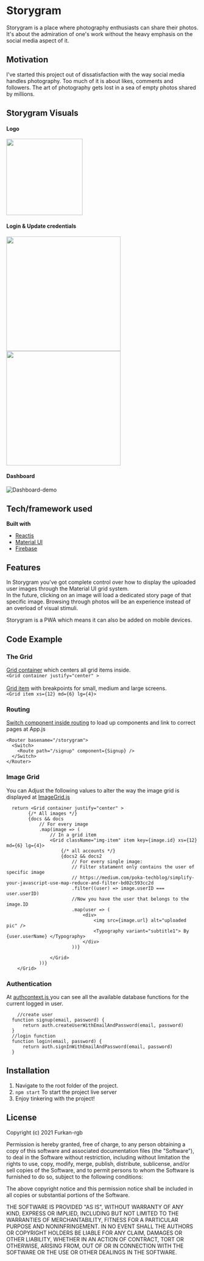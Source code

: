 # Storygram

Storygram is a place where photography enthusiasts can share their photos. It's about the admiration of one's work without the heavy emphasis on the social media aspect of it. 

## Motivation
I've started this project out of dissatisfaction with the way social media handles photography. Too much of it is about likes, comments and followers. The art of photography gets lost in a sea of empty photos shared by millions.

## Storygram Visuals
#### Logo
<a href="url"><img src="https://i.imgur.com/fdBvgyZ.png" height="200" align="center"></a> <br>

#### Login & Update credentials
<a href="url"><img src="https://i.imgur.com/lHefmUK.png" height="300"></a>
<a href="url"><img src="https://i.imgur.com/LrZR8Ev.png" height="300"></a>

#### Dashboard
![Dashboard-demo](https://user-images.githubusercontent.com/50831308/105186925-8141d600-5b32-11eb-8cd0-f35fa36b8011.gif)

## Tech/framework used
**Built with**
- <a href="https://create-react-app.dev/docs/getting-started/">Reactjs</a>
- <a href="https://material-ui.com/getting-started/installation/">Material UI</a>
- <a href="https://firebase.google.com/docs/web/setup">Firebase</a>

## Features
<p>In Storygram you've got complete control over how to display the uploaded user images through the Material UI grid system. <br>In the future, clicking on an image will load a dedicated story page of that specific image. Browsing through photos will be an experience instead of an overload of visual stimuli.</p>

<p>Storygram is a PWA which means it can also be added on mobile devices.</p>

## Code Example
### The Grid
<a href="https://material-ui.com/components/grid/">Grid container<a> which centers all grid items inside.<br>
`<Grid container justify="center" >` <br><br>
<a href="https://material-ui.com/components/grid/">Grid item<a> with breakpoints for small, medium and large screens.<br> 
`<Grid item xs={12} md={6} lg={4}>` <br>
  
 ### Routing
  <p> <a href="https://reactrouter.com/web/guides/quick-start">Switch component inside routing</a> to load up components and link to correct pages at App.js </p>
  
```JSX
<Router basename="/storygram">
  <Switch>
    <Route path="/signup" component={Signup} />
  </Switch>
</Router>
```
### Image Grid
<p> You can Adjust the following values to alter the way the image grid is displayed at <a href="https://github.com/Furkan-rgb/photo_db/blob/main/src/components/ImageGrid.js">ImageGrid.js</a> </p>
  
```JSX    
  return <Grid container justify="center" >
        {/* All images */}
        {docs && docs
            // For every image
            .map(image => (
                // In a grid item
                <Grid className="img-item" item key={image.id} xs={12} md={6} lg={4}>
                    {/* all accounts */}
                    {docs2 && docs2
                        // For every single image:
                        // Filter statament only contains the user of specific image
                        // https://medium.com/poka-techblog/simplify-your-javascript-use-map-reduce-and-filter-bd02c593cc2d
                        .filter((user) => image.userID === user.userID)
                        //Now you have the user that belongs to the image.ID
                        .map(user => (
                            <div>
                                <img src={image.url} alt="uploaded pic" />
                                <Typography variant="subtitle1"> By {user.userName} </Typography>
                            </div>
                        ))}

                </Grid>
            ))}
    </Grid>
```
### Authentication
<p> At <a href="https://github.com/Furkan-rgb/photo_db/blob/main/src/contexts/AuthContext.js"> authcontext.js </a> you can see all the available database functions for the current logged in user.
  
  ```JSX
      //create user
    function signup(email, password) {
        return auth.createUserWithEmailAndPassword(email, password)
    }
    //login function
    function login(email, password) {
        return auth.signInWithEmailAndPassword(email, password)
    }
```
    
## Installation
1. Navigate to the root folder of the project.
2. `npm start` To start the project live server
3. Enjoy tinkering with the project!

## License

Copyright (c) 2021 Furkan-rgb

Permission is hereby granted, free of charge, to any person obtaining a copy
of this software and associated documentation files (the "Software"), to deal
in the Software without restriction, including without limitation the rights
to use, copy, modify, merge, publish, distribute, sublicense, and/or sell
copies of the Software, and to permit persons to whom the Software is
furnished to do so, subject to the following conditions:

The above copyright notice and this permission notice shall be included in all
copies or substantial portions of the Software.

THE SOFTWARE IS PROVIDED "AS IS", WITHOUT WARRANTY OF ANY KIND, EXPRESS OR
IMPLIED, INCLUDING BUT NOT LIMITED TO THE WARRANTIES OF MERCHANTABILITY,
FITNESS FOR A PARTICULAR PURPOSE AND NONINFRINGEMENT. IN NO EVENT SHALL THE
AUTHORS OR COPYRIGHT HOLDERS BE LIABLE FOR ANY CLAIM, DAMAGES OR OTHER
LIABILITY, WHETHER IN AN ACTION OF CONTRACT, TORT OR OTHERWISE, ARISING FROM,
OUT OF OR IN CONNECTION WITH THE SOFTWARE OR THE USE OR OTHER DEALINGS IN THE
SOFTWARE.
